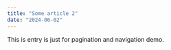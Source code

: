 ```yaml
---
title: "Some article 2"
date: "2024-06-02"
---
```


This is entry is just for pagination and navigation demo.